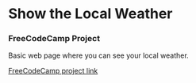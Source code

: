 # Show the Local Weather

### FreeCodeCamp Project

Basic web page where you can see your local weather.

[FreeCodeCamp project link](https://www.freecodecamp.com/challenges/show-the-local-weather)